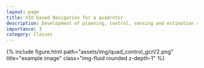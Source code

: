 ```yaml
---
layout: page
title: VIO based Navigation for a quadrotor
description: Development of planning, control, sensing and estimation stack for a quadrotor to navigate to a specified end goal
importance: 3
category: Classes
---
```



<div class="row">
    <div class="col-sm mt-3 mt-md-0">
        {% include figure.html path="assets/img/quad_control_gcrl/2.png" title="example image" class="img-fluid rounded z-depth-1" %}
    </div>
</div>


